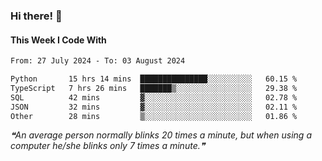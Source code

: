 ### Hi there! 👋

#### This Week I Code With
<!--START_SECTION:waka-->

```txt
From: 27 July 2024 - To: 03 August 2024

Python       15 hrs 14 mins  ███████████████░░░░░░░░░░   60.15 %
TypeScript   7 hrs 26 mins   ███████▒░░░░░░░░░░░░░░░░░   29.38 %
SQL          42 mins         ▓░░░░░░░░░░░░░░░░░░░░░░░░   02.78 %
JSON         32 mins         ▓░░░░░░░░░░░░░░░░░░░░░░░░   02.11 %
Other        28 mins         ▒░░░░░░░░░░░░░░░░░░░░░░░░   01.86 %
```

<!--END_SECTION:waka-->

<!--STARTS_HERE_QUOTE_README-->
<i>❝An average person normally blinks 20 times a minute, but when using a computer he/she blinks only 7 times a minute.❞</i>
<!--ENDS_HERE_QUOTE_README-->
